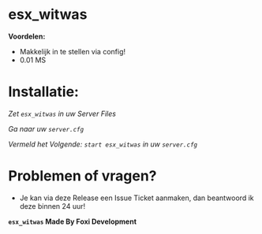# esx_witwas

**Voordelen:**
- Makkelijk in te stellen via config!
- 0.01 MS

# Installatie:
*Zet `esx_witwas` in uw Server Files*

*Ga naar uw `server.cfg`*

*Vermeld het Volgende: `start esx_witwas` in uw `server.cfg`*

# Problemen of vragen?
- Je kan via deze Release een Issue Ticket aanmaken, dan beantwoord ik deze binnen 24 uur!

**`esx_witwas` Made By Foxi Development**
